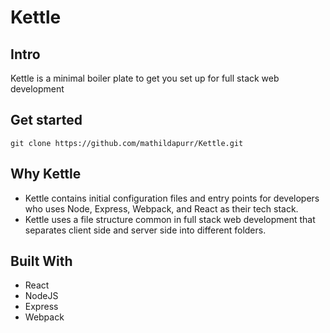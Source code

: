 # Kettle
## Intro
Kettle is a minimal boiler plate to get you set up for full stack web development
## Get started
```
git clone https://github.com/mathildapurr/Kettle.git
```

## Why Kettle
- Kettle contains initial configuration files and entry points for developers who uses Node, Express, Webpack, and React as their tech stack.
- Kettle uses a file structure common in full stack web development  that separates client side and server side into different folders.
## Built With
- React
- NodeJS
- Express
- Webpack
